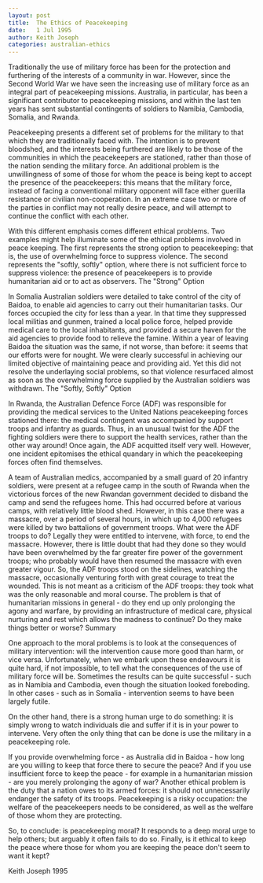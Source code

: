 ```yaml
---
layout: post
title:  The Ethics of Peacekeeping
date:   1 Jul 1995
author: Keith Joseph
categories: australian-ethics
---
```


Traditionally the use of military force has been for the protection and furthering of the interests of a community in war. However, since the Second World War we have seen the increasing use of military force as an integral part of peacekeeping missions. Australia, in particular, has been a significant contributor to peacekeeping missions, and within the last ten years has sent substantial contingents of soldiers to Namibia, Cambodia, Somalia, and Rwanda.

Peacekeeping presents a different set of problems for the military to that which they are traditionally faced with. The intention is to prevent bloodshed, and the interests being furthered are likely to be those of the communities in which the peacekeepers are stationed, rather than those of the nation sending the military force. An additional problem is the unwillingness of some of those for whom the peace is being kept to accept the presence of the peacekeepers: this means that the military force, instead of facing a conventional military opponent will face either guerilla resistance or civilian non-cooperation. In an extreme case two or more of the parties in conflict may not really desire peace, and will attempt to continue the conflict with each other.

With this different emphasis comes different ethical problems. Two examples might help illuminate some of the ethical problems involved in peace keeping. The first represents the strong option to peacekeeping: that is, the use of overwhelming force to suppress violence. The second represents the "softly, softly" option, where there is not sufficient force to suppress violence: the presence of peacekeepers is to provide humanitarian aid or to act as observers.
The "Strong" Option

In Somalia Australian soldiers were detailed to take control of the city of Baidoa, to enable aid agencies to carry out their humanitarian tasks. Our forces occupied the city for less than a year. In that time they suppressed local militias and gunmen, trained a local police force, helped provide medical care to the local inhabitants, and provided a secure haven for the aid agencies to provide food to relieve the famine. Within a year of leaving Baidoa the situation was the same, if not worse, than before: it seems that our efforts were for nought. We were clearly successful in achieving our limited objective of maintaining peace and providing aid. Yet this did not resolve the underlaying social problems, so that violence resurfaced almost as soon as the overwhelming force supplied by the Australian soldiers was withdrawn.
The "Softly, Softly" Option

In Rwanda, the Australian Defence Force (ADF) was responsible for providing the medical services to the United Nations peacekeeping forces stationed there: the medical contingent was accompanied by support troops and infantry as guards. Thus, in an unusual twist for the ADF the fighting soldiers were there to support the health services, rather than the other way around! Once again, the ADF acquitted itself very well. However, one incident epitomises the ethical quandary in which the peacekeeping forces often find themselves.

A team of Australian medics, accompanied by a small guard of 20 infantry soldiers, were present at a refugee camp in the south of Rwanda when the victorious forces of the new Rwandan government decided to disband the camp and send the refugees home. This had occurred before at various camps, with relatively little blood shed. However, in this case there was a massacre, over a period of several hours, in which up to 4,000 refugees were killed by two battalions of government troops. What were the ADF troops to do? Legally they were entitled to intervene, with force, to end the massacre. However, there is little doubt that had they done so they would have been overwhelmed by the far greater fire power of the government troops; who probably would have then resumed the massacre with even greater vigour. So, the ADF troops stood on the sidelines, watching the massacre, occasionally venturing forth with great courage to treat the wounded. This is not meant as a criticism of the ADF troops: they took what was the only reasonable and moral course. The problem is that of humanitarian missions in general - do they end up only prolonging the agony and warfare, by providing an infrastructure of medical care, physical nurturing and rest which allows the madness to continue? Do they make things better or worse?
Summary

One approach to the moral problems is to look at the consequences of military intervention: will the intervention cause more good than harm, or vice versa. Unfortunately, when we embark upon these endeavours it is quite hard, if not impossible, to tell what the consequences of the use of military force will be. Sometimes the results can be quite successful - such as in Namibia and Cambodia, even though the situation looked foreboding. In other cases - such as in Somalia - intervention seems to have been largely futile.

On the other hand, there is a strong human urge to do something: it is simply wrong to watch individuals die and suffer if it is in your power to intervene. Very often the only thing that can be done is use the military in a peacekeeping role.

If you provide overwhelming force - as Australia did in Baidoa - how long are you willing to keep that force there to secure the peace? And if you use insufficient force to keep the peace - for example in a humanitarian mission - are you merely prolonging the agony of war? Another ethical problem is the duty that a nation owes to its armed forces: it should not unnecessarily endanger the safety of its troops. Peacekeeping is a risky occupation: the welfare of the peacekeepers needs to be considered, as well as the welfare of those whom they are protecting.

So, to conclude: is peacekeeping moral? It responds to a deep moral urge to help others; but arguably it often fails to do so. Finally, is it ethical to keep the peace where those for whom you are keeping the peace don't seem to want it kept?

Keith Joseph
1995